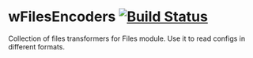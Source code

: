 # wFilesEncoders [![Build Status](https://travis-ci.org/Wandalen/wFilesEncoders.svg?branch=master)](https://travis-ci.org/Wandalen/wFilesEncoders)

Collection of files transformers for Files module. Use it to read configs in different formats.















